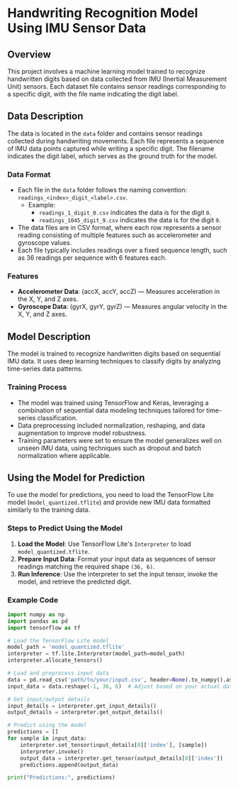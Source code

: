 # Handwriting Recognition Model Using IMU Sensor Data

## Overview

This project involves a machine learning model trained to recognize handwritten digits based on data collected from IMU (Inertial Measurement Unit) sensors. Each dataset file contains sensor readings corresponding to a specific digit, with the file name indicating the digit label.

## Data Description

The data is located in the `data` folder and contains sensor readings collected during handwriting movements. Each file represents a sequence of IMU data points captured while writing a specific digit. The filename indicates the digit label, which serves as the ground truth for the model.

### Data Format

- Each file in the `data` folder follows the naming convention: `readings_<index>_digit_<label>.csv`.
  - Example: 
    - `readings_1_digit_0.csv` indicates the data is for the digit `0`.
    - `readings_1045_digit_9.csv` indicates the data is for the digit `9`.
- The data files are in CSV format, where each row represents a sensor reading consisting of multiple features such as accelerometer and gyroscope values.
- Each file typically includes readings over a fixed sequence length, such as 36 readings per sequence with 6 features each.

### Features

- **Accelerometer Data**: (accX, accY, accZ) — Measures acceleration in the X, Y, and Z axes.
- **Gyroscope Data**: (gyrX, gyrY, gyrZ) — Measures angular velocity in the X, Y, and Z axes.

## Model Description

The model is trained to recognize handwritten digits based on sequential IMU data. It uses deep learning techniques to classify digits by analyzing time-series data patterns.

### Training Process

- The model was trained using TensorFlow and Keras, leveraging a combination of sequential data modeling techniques tailored for time-series classification.
- Data preprocessing included normalization, reshaping, and data augmentation to improve model robustness.
- Training parameters were set to ensure the model generalizes well on unseen IMU data, using techniques such as dropout and batch normalization where applicable.

## Using the Model for Prediction

To use the model for predictions, you need to load the TensorFlow Lite model (`model_quantized.tflite`) and provide new IMU data formatted similarly to the training data.

### Steps to Predict Using the Model

1. **Load the Model**: Use TensorFlow Lite's `Interpreter` to load `model_quantized.tflite`.
2. **Prepare Input Data**: Format your input data as sequences of sensor readings matching the required shape `(36, 6)`.
3. **Run Inference**: Use the interpreter to set the input tensor, invoke the model, and retrieve the predicted digit.

### Example Code

```python
import numpy as np
import pandas as pd
import tensorflow as tf

# Load the TensorFlow Lite model
model_path = 'model_quantized.tflite'
interpreter = tf.lite.Interpreter(model_path=model_path)
interpreter.allocate_tensors()

# Load and preprocess input data
data = pd.read_csv('path/to/your/input.csv', header=None).to_numpy().astype(np.float32)
input_data = data.reshape(-1, 36, 6)  # Adjust based on your actual data structure

# Get input/output details
input_details = interpreter.get_input_details()
output_details = interpreter.get_output_details()

# Predict using the model
predictions = []
for sample in input_data:
    interpreter.set_tensor(input_details[0]['index'], [sample])
    interpreter.invoke()
    output_data = interpreter.get_tensor(output_details[0]['index'])
    predictions.append(output_data)

print("Predictions:", predictions)
